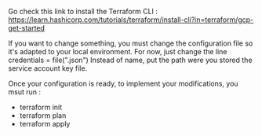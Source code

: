 Go check this link to install the Terraform CLI :
    https://learn.hashicorp.com/tutorials/terraform/install-cli?in=terraform/gcp-get-started

If you want to change something, you must change the configuration file so it's adapted to your local environment. 
For now, just change the line  credentials = file("<NAME>.json")
Instead of name, put the path were you stored the service account key file.

Once your configuration is ready, to implement your modifications, you msut run :
- terraform init
- terraform plan
- terraform apply
